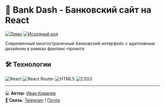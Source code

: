 # 🏦 Bank Dash - Банковский сайт на React

[![Демо](https://img.shields.io/badge/-ДЕМО-0077B6?style=for-the-badge&logo=react&logoColor=white)](https://ivkovalevv.github.io/bankdash/)
[![Исходный код](https://img.shields.io/badge/-ИСХОДНИКИ-181717?style=for-the-badge&logo=github&logoColor=white)](https://github.com/ivkovalevv/bankdash)

Современный многостраничный банковский интерфейс с адаптивным дизайном в рамках фриланс-проекта

## 🛠 Технологии

![React](https://img.shields.io/badge/-React-61DAFB?style=for-the-badge&logo=react&logoColor=black)
![React Router](https://img.shields.io/badge/-React_Router-CA4245?style=for-the-badge&logo=react-router&logoColor=white)
![HTML5](https://img.shields.io/badge/-HTML5-E34F26?style=for-the-badge&logo=html5&logoColor=white)
![CSS3](https://img.shields.io/badge/-CSS3-1572B6?style=for-the-badge&logo=css3&logoColor=white)


---

💻 **Автор**: [Иван Ковалев](https://kovalev-site.ru)  
📩 **Связь**: [Telegram](https://t.me/x_kovalev) | [Почта](mailto:ivkovalevv@gmail.ru)
